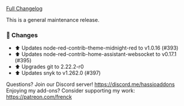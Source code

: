 [Full Changelog][changelog]

This is a general maintenance release.

### 🔨  Changes

- :arrow_up: Updates node-red-contrib-theme-midnight-red to v1.0.16 (#393)
- :arrow_up: Updates node-red-contrib-home-assistant-websocket to v0.17.1 (#395)
- :arrow_up: Upgrades git to 2.22.2-r0
- :arrow_up: Updates snyk to v1.262.0 (#397)

[changelog]: https://github.com/hassio-addons/addon-node-red/compare/v5.0.6...v5.0.7

Questions? Join our Discord server! https://discord.me/hassioaddons
Enjoying my add-ons? Consider supporting my work: https://patreon.com/frenck